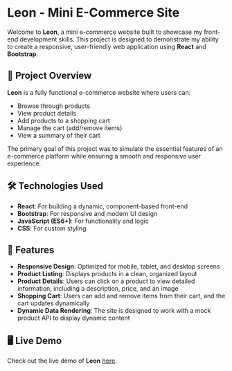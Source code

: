 # **Leon - Mini E-Commerce Site**

Welcome to **Leon**, a mini e-commerce website built to showcase my front-end development skills. This project is designed to demonstrate my ability to create a responsive, user-friendly web application using **React** and **Bootstrap**.

## 🚀 **Project Overview**
**Leon** is a fully functional e-commerce website where users can:
- Browse through products
- View product details
- Add products to a shopping cart
- Manage the cart (add/remove items)
- View a summary of their cart

The primary goal of this project was to simulate the essential features of an e-commerce platform while ensuring a smooth and responsive user experience.

## 🛠️ **Technologies Used**
- **React**: For building a dynamic, component-based front-end
- **Bootstrap**: For responsive and modern UI design
- **JavaScript (ES6+)**: For functionality and logic
- **CSS**: For custom styling
  
## 🎯 **Features**
- **Responsive Design**: Optimized for mobile, tablet, and desktop screens
- **Product Listing**: Displays products in a clean, organized layout
- **Product Details**: Users can click on a product to view detailed information, including a description, price, and an image
- **Shopping Cart**: Users can add and remove items from their cart, and the cart updates dynamically
- **Dynamic Data Rendering**: The site is designed to work with a mock product API to display dynamic content

## 🖥️ **Live Demo**
Check out the live demo of **Leon** [here](https://selvaajeeths.github.io/Mini-E-Commerce-Site/).
